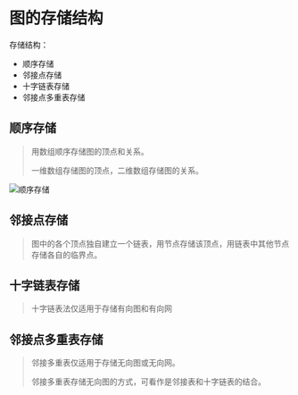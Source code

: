 # 图的存储结构

存储结构：
  - 顺序存储
  - 邻接点存储
  - 十字链表存储
  - 邻接点多重表存储


## 顺序存储

> 用数组顺序存储图的顶点和关系。
> 
> 一维数组存储图的顶点，二维数组存储图的关系。

![顺序存储](https://picshack.net/ib/i9O42xj9az.png)


## 邻接点存储

> 图中的各个顶点独自建立一个链表，用节点存储该顶点，用链表中其他节点存储各自的临界点。

## 十字链表存储

>十字链表法仅适用于存储有向图和有向网

## 邻接点多重表存储

>邻接多重表仅适用于存储无向图或无向网。
>
>邻接多重表存储无向图的方式，可看作是邻接表和十字链表的结合。

